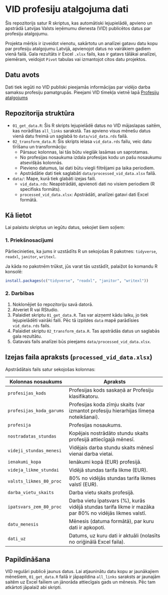 # VID profesiju atalgojuma dati

Šis repozitorijs satur R skriptus, kas automātiski lejupielādē, apvieno un apstrādā Latvijas Valsts ieņēmumu dienesta (VID) publicētos datus par profesiju atalgojumu.

Projekta mērķis ir izveidot vienotu, sakārtotu un analīzei gatavu datu kopu par profesiju atalgojumu Latvijā, apvienojot datus no vairākiem gadiem vienā failā. Gala rezultāts ir Excel `.xlsx` fails, kas ir gatavs tālākai analīzei, piemēram, veidojot `Pivot` tabulas vai izmantojot citos datu projektos.

## Datu avots

Dati tiek iegūti no VID publiski pieejamās informācijas par vidējo darba samaksu profesiju pamatgrupās. Pieejami VID tīmekļa vietnē lapā [Profesiju atalgojums
](https://www.vid.gov.lv/lv/profesiju-atalgojums)

## Repozitorija struktūra

  - `01_get_data.R`: Šis R skripts lejupielādē datus no VID mājaslapas saitēm, kas norādītas `all_links` sarakstā. Tas apvieno visus mēnešu datus vienā datu freimā un saglabā to `data/vid_data.rds` failā.
  - `02_transform_data.R`: Šis skripts ielasa `vid_data.rds` failu, veic datu tīrīšanu un transformāciju:
      - Pārsauc kolonnas, lai tās būtu vieglāk lasāmas un saprotamas.
      - No profesijas nosaukuma izdala profesijas kodu un pašu nosaukumu atsevišķās kolonnās.
      - Pievieno datumus, lai dati būtu viegli filtrējami pa laika periodiem.
      - Apstrādātie dati tiek saglabāti `data/processed_vid_data.xlsx` failā.
  - `data/`: Mape, kurā tiek glabāti izejas faili.
      - `vid_data.rds`: Neapstrādāti, apvienoti dati no visiem periodiem (R specifisks formāts).
      - `processed_vid_data.xlsx`: Apstrādāti, analīzei gatavi dati Excel formātā.

## Kā lietot

Lai palaistu skriptus un iegūtu datus, sekojiet šiem soļiem:

### 1\. Priekšnosacījumi

Pārliecinieties, ka jums ir uzstādīts R un sekojošas R pakotnes: `tidyverse`, `readxl`, `janitor`, `writexl`.

Ja kāda no pakotnēm trūkst, jūs varat tās uzstādīt, palaižot šo komandu R konsolē:

```r
install.packages(c("tidyverse", "readxl", "janitor", "writexl"))
```

### 2\. Darbības

1.  Noklonējiet šo repozitoriju savā datorā.
2.  Atveriet R vai RStudio.
3.  Palaidiet skriptu `01_get_data.R`. Tas var aizņemt kādu laiku, jo tiek lejupielādēti vairāki faili. Pēc tā izpildes `data` mapē parādīsies `vid_data.rds` fails.
4.  Palaidiet skriptu `02_transform_data.R`. Tas apstrādās datus un saglabās gala rezultātu.
5.  Gatavais fails analīzei būs pieejams `data/processed_vid_data.xlsx`.

## Izejas faila apraksts (`processed_vid_data.xlsx`)

Apstrādātais fails satur sekojošas kolonnas:

| Kolonnas nosaukums        | Apraksts                                                                                                                |
| ------------------------- | ----------------------------------------------------------------------------------------------------------------------- |
| `profesijas_kods`         | Profesijas kods saskaņā ar Profesiju klasifikatoru.                                                                     |
| `profesijas_koda_garums`  | Profesijas koda zīmju skaits (var izmantot profesiju hierarhijas līmeņa noteikšanai).                                     |
| `profesija`               | Profesijas nosaukums.                                                                                                   |
| `nostradatas_stundas`     | Kopējais nostrādāto stundu skaits profesijā attiecīgajā mēnesī.                                                           |
| `videji_stundas_menesi`   | Vidējais darba stundu skaits mēnesī vienai darba vietai.                                                                  |
| `ienakumi_kopa`           | Ienākumi kopā (EUR) profesijā.                                                                                          |
| `videja_likme_stundai`    | Vidējā stundas tarifa likme (EUR).                                                                                      |
| `valsts_likmes_80_proc`   | 80% no vidējās stundas tarifa likmes valstī (EUR).                                                                        |
| `darba_vietu_skaits`      | Darba vietu skaits profesijā.                                                                                           |
| `ipatsvars_zem_80_proc`   | Darba vietu īpatsvars (%), kurās vidējā stundas tarifa likme ir mazāka par 80% no vidējās likmes valstī.                  |
| `datu_menesis`            | Mēnesis (datuma formātā), par kuru dati ir apkopoti.                                                                     |
| `dati_uz`                 | Datums, uz kuru dati ir aktuāli (nolasīts no oriģinālā Excel faila).                                                      |

## Papildināšana

VID regulāri publicē jaunus datus. Lai atjauninātu datu kopu ar jaunākajiem mēnešiem, `01_get_data.R` failā ir jāpapildina `all_links` saraksts ar jaunajām saitēm uz Excel failiem un jānorāda attiecīgais gads un mēnesis. Pēc tam atkārtoti jāpalaiž abi skripti.
